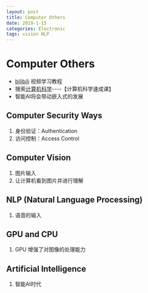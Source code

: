 ```yaml
---
layout: post
title: Computer Others
date: 2019-1-15
categories: Electronic
tags: vision NLP
---
```


# Computer Others

+ [bilibili](https://www.bilibili.com/)  视频学习教程
+ 搜索[计算机科学](https://search.bilibili.com/all?keyword=%E8%AE%A1%E7%AE%97%E6%9C%BA%E7%A7%91%E5%AD%A6&from_source=banner_search)----【计算机科学速成课】
+ 智能AI将会带动嵌入式的发展

## Computer  Security  Ways

1. 身份验证：Authentication
2. 访问控制：Access Control

## Computer Vision

1. 图片输入
2. 让计算机看到图片并进行理解

## NLP (Natural Language Processing)

1. 语音的输入

## GPU and CPU

1. GPU 增强了对图像的处理能力

## Artificial Intelligence

1. 智能AI时代